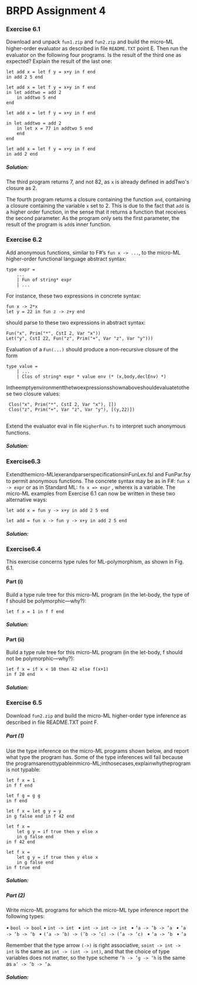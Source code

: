 # BRPD Assignment 4 

### Exercise 6.1 
Download and unpack ``fun1.zip`` and ``fun2.zip`` and build the micro-ML higher-order evaluator as described in ﬁle ``README.TXT`` point E. Then run the evaluator on the following four programs. Is the result of the third one as expected? Explain the result of the last one: 

````
let add x = let f y = x+y in f end
in add 2 5 end

let add x = let f y = x+y in f end 
in let addtwo = add 2 
    in addtwo 5 end 
end

let add x = let f y = x+y in f end 
    
in let addtwo = add 2 
    in let x = 77 in addtwo 5 end 
    end 
end

let add x = let f y = x+y in f end 
in add 2 end
````

##### Solution:
The third program returns 7, and not 82, as `x` is already defined in addTwo's closure as 2.  

The fourth program returns a closure containing the function `and`, containing a closure containing the variable `x` set to 2.
This is due to the fact that `add` is a higher order function, in the sense that it returns a function that receives the second parameter. As the program only sets the first parameter, the result of the program is `add`s inner function.

### Exercise 6.2 
Add anonymous functions, similar to F#’s ``fun x -> ...``, to the micro-ML higher-order functional language abstract syntax:

````
type expr = 
    ... 
    | Fun of string* expr 
    | ...
````

For instance, these two expressions in concrete syntax: 

````
fun x -> 2*x 
let y = 22 in fun z -> z+y end
````
should parse to these two expressions in abstract syntax: 
````
Fun("x", Prim("*", CstI 2, Var "x")) 
Let("y", CstI 22, Fun("z", Prim("+", Var "z", Var "y"))) 
````

Evaluation of a ``Fun(...)`` should produce a non-recursive closure of the form 
````
type value = 
    | ... 
    | Clos of string* expr * value env (* (x,body,declEnv) *) 
````
Intheemptyenvironmentthetwoexpressionsshownaboveshouldevaluatetothese two closure values:
````
 Clos("x", Prim("*", CstI 2, Var "x"), []) 
 Clos("z", Prim("+", Var "z", Var "y"), [(y,22)])
 
 ````
  Extend the evaluator eval in ﬁle ``HigherFun.fs`` to interpret such anonymous functions.


##### Solution:

### Exercise6.3 
Extendthemicro-MLlexerandparserspeciﬁcationsinFunLex.fsl and FunPar.fsy to permit anonymous functions. The concrete syntax may be as in F#: ``fun x -> expr`` or as in Standard ML: ``fn x => expr`` , wherex is a variable. The micro-ML examples from Exercise 6.1 can now be written in these two alternative ways: 

````
let add x = fun y -> x+y in add 2 5 end

let add = fun x -> fun y -> x+y in add 2 5 end
````

##### Solution:

### Exercise6.4 
This exercise concerns type rules for ML-polymorphism, as shown in Fig. 6.1. 
#### Part (i) 
Build a type rule tree for this micro-ML program (in the let-body, the type of f should be polymorphic—why?):

``let f x = 1 in f f end``

##### Solution:

#### Part (ii) 
Build a type rule tree for this micro-ML program (in the let-body, f should not be polymorphic—why?):
````
let f x = if x < 10 then 42 else f(x+1) 
in f 20 end
````

##### Solution:

### Exercise 6.5 
Download ``fun2.zip`` and build the micro-ML higher-order type inference as described in ﬁle README.TXT point F.

##### Part (1)  
Use the type inference on the micro-ML programs shown below, and report what type the program has. Some of the type inferences will fail because the programsarenottypableinmicro-ML;inthosecases,explainwhytheprogram is not typable:

```
let f x = 1 
in f f end

let f g = g g 
in f end

let f x = let g y = y 
in g false end in f 42 end

let f x = 
    let g y = if true then y else x 
    in g false end
in f 42 end

let f x = 
    let g y = if true then y else x 
    in g false end 
in f true end

```
##### Solution:


##### Part (2) 
Write micro-ML programs for which the micro-ML type inference report the following types:

 • ``bool -> bool`` 
 • ``int -> int ``
 • ``int -> int -> int ``
 • ``’a -> ’b -> ’a ``
 • ``’a -> ’b -> ’b ``
 • ``(’a -> ’b) -> (’b -> ’c) -> (’a -> ’c) ``
 • ``’a -> ’b ``
 • ``’a`` 
 
 Remember that the type arrow ``(->)`` is right associative, ``soint -> int -> int`` is the same as ``int -> (int -> int)``, and that the choice of type variables does not matter, so the type scheme ``’h -> ’g -> ’h`` is the same as ``a’ -> ’b -> ’a``.

##### Solution: